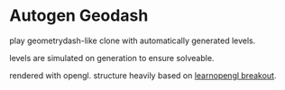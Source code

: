 # Autogen Geodash

play geometrydash-like clone with automatically generated levels.

levels are simulated on generation to ensure solveable.

rendered with opengl. structure heavily based on [learnopengl breakout](https://learnopengl.com/In-Practice/2D-Game/Breakout).
